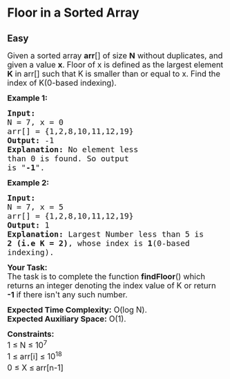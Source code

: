 # Floor in a Sorted Array
## Easy
<div class="problems_problem_content__Xm_eO" style="user-select: auto;"><p style="user-select: auto;"><span style="font-size: 18px; user-select: auto;">Given a sorted array <strong style="user-select: auto;">arr</strong>[] of size <strong style="user-select: auto;">N</strong> without duplicates, and given a value <strong style="user-select: auto;">x</strong>. Floor of x is defined as the largest element <strong style="user-select: auto;">K</strong> in arr[] such that K is smaller than or equal to x.&nbsp;Find the index of K(0-based indexing).</span></p>

<p style="user-select: auto;"><span style="font-size: 18px; user-select: auto;"><strong style="user-select: auto;">Example 1:</strong></span></p>

<pre style="position: relative; user-select: auto;"><span style="font-size: 18px; user-select: auto;"><strong style="user-select: auto;">Input:
</strong>N = 7, x = 0 
arr[] = {1,2,8,10,11,12,19}
<strong style="user-select: auto;">Output: </strong>-1<strong style="user-select: auto;">
Explanation: </strong>No element less 
than 0 is found. So output 
is "<strong style="user-select: auto;">-1</strong>".</span><div class="open_grepper_editor" title="Edit &amp; Save To Grepper" style="user-select: auto;"></div></pre>

<p style="user-select: auto;"><span style="font-size: 18px; user-select: auto;"><strong style="user-select: auto;">Example 2:</strong></span></p>

<pre style="position: relative; user-select: auto;"><span style="font-size: 18px; user-select: auto;"><strong style="user-select: auto;">Input:
</strong>N = 7, x = 5 
arr[] = {1,2,8,10,11,12,19}
<strong style="user-select: auto;">Output: </strong>1<strong style="user-select: auto;">
Explanation: </strong>Largest Number less than 5 is
<strong style="user-select: auto;">2 (i.e K = 2)</strong>, whose index is <strong style="user-select: auto;">1</strong>(0-based 
indexing).</span>
<div class="open_grepper_editor" title="Edit &amp; Save To Grepper" style="user-select: auto;"></div></pre>

<p style="user-select: auto;"><span style="font-size: 18px; user-select: auto;"><strong style="user-select: auto;">Your&nbsp;Task:</strong><br style="user-select: auto;">
The task is to complete the function <strong style="user-select: auto;">findFloor</strong>() which returns an&nbsp;integer denoting the index value of K&nbsp;or return <strong style="user-select: auto;">-1</strong> if there isn't any such number.</span></p>

<p style="user-select: auto;"><span style="font-size: 18px; user-select: auto;"><strong style="user-select: auto;">Expected Time Complexity:</strong>&nbsp;O(log N).<br style="user-select: auto;">
<strong style="user-select: auto;">Expected Auxiliary Space:</strong>&nbsp;O(1).</span></p>

<p style="user-select: auto;"><span style="font-size: 18px; user-select: auto;"><strong style="user-select: auto;">Constraints:</strong><br style="user-select: auto;">
1 ≤ N ≤ 10<sup style="user-select: auto;">7</sup><br style="user-select: auto;">
1 ≤ arr[i] ≤ 10<sup style="user-select: auto;">18</sup><br style="user-select: auto;">
0 ≤ X&nbsp;≤<sup style="user-select: auto;"> </sup>arr[n-1]</span></p>
</div>